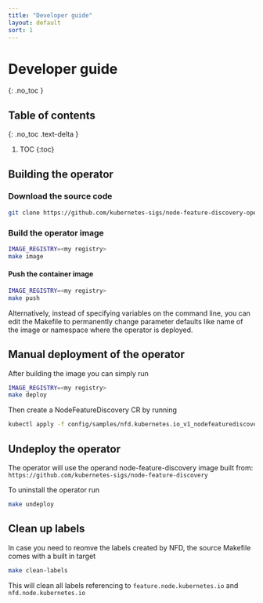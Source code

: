 ```yaml
---
title: "Developer guide"
layout: default
sort: 1
---
```


# Developer guide

{: .no_toc }

## Table of contents

{: .no_toc .text-delta }

1. TOC
{:toc}

## Building the operator

### Download the source code

```bash
git clone https://github.com/kubernetes-sigs/node-feature-discovery-operator
```

### Build the operator image

```bash
IMAGE_REGISTRY=<my registry>
make image
```

#### Push the container image

```bash
IMAGE_REGISTRY=<my registry>
make push
```

Alternatively, instead of specifying variables on the command line,
you can edit the Makefile to permanently change parameter defaults
like name of the image or namespace where the operator is deployed.

## Manual deployment of the operator

After building the image you can simply run

```bash
IMAGE_REGISTRY=<my registry>
make deploy
```

Then create a NodeFeatureDiscovery CR by running

```bash
kubectl apply -f config/samples/nfd.kubernetes.io_v1_nodefeaturediscovery.yaml
```

## Undeploy the operator

The operator will use the operand node-feature-discovery
image built from: `https://github.com/kubernetes-sigs/node-feature-discovery`

To uninstall the operator run

```bash
make undeploy
```

## Clean up labels

In case you need to reomve the labels created by NFD,
the source Makefile comes with a built in target

```bash
make clean-labels
```

This will clean all labels referencing to
`feature.node.kubernetes.io` and `nfd.node.kubernetes.io`